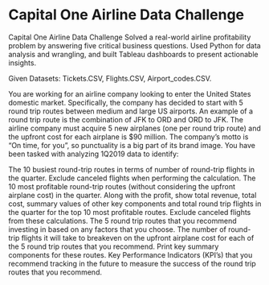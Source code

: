 # Capital One Airline Data Challenge
Capital One Airline Data Challenge Solved a real-world airline profitability problem by answering five critical business questions. Used Python for data analysis and wrangling, and built Tableau dashboards to present actionable insights.

Given Datasets: Tickets.CSV, Flights.CSV, Airport_codes.CSV.

You are working for an airline company looking to enter the United States domestic market. Specifically, the company has decided to start with 5 round trip routes between medium and large US airports. An example of a round trip route is the combination of JFK to ORD and ORD to JFK. The airline company must acquire 5 new airplanes (one per round trip route) and the upfront cost for each airplane is $90 million. The company’s motto is “On time, for you”, so punctuality is a big part of its brand image. You have been tasked with analyzing 1Q2019 data to identify:

The 10 busiest round-trip routes in terms of number of round-trip flights in the quarter. Exclude canceled flights when performing the calculation.
The 10 most profitable round-trip routes (without considering the upfront airplane cost) in the quarter. Along with the profit, show total revenue, total cost, summary values of other key components and total round trip flights in the quarter for the top 10 most profitable routes. Exclude canceled flights from these calculations.
The 5 round trip routes that you recommend investing in based on any factors that you choose.
The number of round-trip flights it will take to breakeven on the upfront airplane cost for each of the 5 round trip routes that you recommend. Print key summary components for these routes.
Key Performance Indicators (KPI’s) that you recommend tracking in the future to measure the success of the round trip routes that you recommend.
